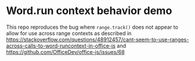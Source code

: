 # Word.run context behavior demo

This repo reproduces the bug where `range.track()` does not appear to allow
for use across range contexts as described in https://stackoverflow.com/questions/48912457/cant-seem-to-use-ranges-across-calls-to-word-runcontext-in-office-js
and
https://github.com/OfficeDev/office-js/issues/68
